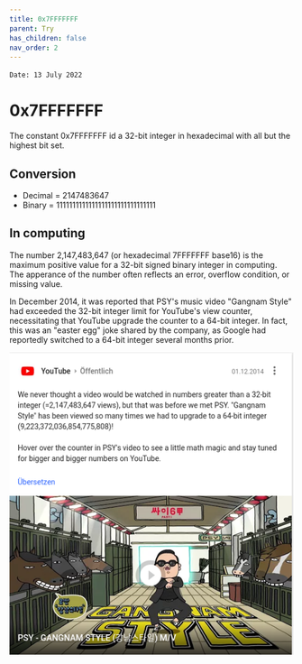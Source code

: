 ```yaml
---
title: 0x7FFFFFFF
parent: Try
has_children: false
nav_order: 2
---
```

`Date: 13 July 2022`

# 0x7FFFFFFF
The constant 0x7FFFFFFF id a 32-bit integer in hexadecimal with all but the highest bit set.

## Conversion
* Decimal = 2147483647
* Binary = 1111111111111111111111111111111


## In computing
The number 2,147,483,647 (or hexadecimal 7FFFFFFF base16) is the maximum positive value for a 32-bit signed binary integer in computing. The apperance of the number often reflects an error, overflow condition, or missing value. 

In December 2014, it was reported that PSY's music video "Gangnam Style" had exceeded the 32-bit integer limit for YouTube's view counter, necessitating that YouTube upgrade the counter to a 64-bit integer. In fact, this was an "easter egg" joke shared by the company, as Google had reportedly switched to a 64-bit integer several months prior.


![](/try/YouTube_32_to_64_bit_Shift.png)